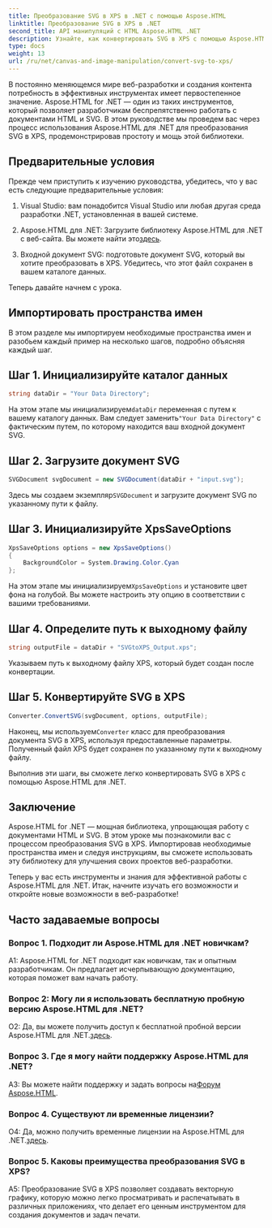 ```yaml
---
title: Преобразование SVG в XPS в .NET с помощью Aspose.HTML
linktitle: Преобразование SVG в XPS в .NET
second_title: API манипуляций с HTML Aspose.HTML .NET
description: Узнайте, как конвертировать SVG в XPS с помощью Aspose.HTML для .NET. Ускорьте свою веб-разработку с помощью этой мощной библиотеки.
type: docs
weight: 13
url: /ru/net/canvas-and-image-manipulation/convert-svg-to-xps/
---
```


В постоянно меняющемся мире веб-разработки и создания контента потребность в эффективных инструментах имеет первостепенное значение. Aspose.HTML for .NET — один из таких инструментов, который позволяет разработчикам беспрепятственно работать с документами HTML и SVG. В этом руководстве мы проведем вас через процесс использования Aspose.HTML для .NET для преобразования SVG в XPS, продемонстрировав простоту и мощь этой библиотеки.

## Предварительные условия

Прежде чем приступить к изучению руководства, убедитесь, что у вас есть следующие предварительные условия:

1. Visual Studio: вам понадобится Visual Studio или любая другая среда разработки .NET, установленная в вашей системе.

2.  Aspose.HTML для .NET: Загрузите библиотеку Aspose.HTML для .NET с веб-сайта. Вы можете найти это[здесь](https://releases.aspose.com/html/net/).

3. Входной документ SVG: подготовьте документ SVG, который вы хотите преобразовать в XPS. Убедитесь, что этот файл сохранен в вашем каталоге данных.

Теперь давайте начнем с урока.

## Импортировать пространства имен

В этом разделе мы импортируем необходимые пространства имен и разобьем каждый пример на несколько шагов, подробно объясняя каждый шаг.

## Шаг 1. Инициализируйте каталог данных

```csharp
string dataDir = "Your Data Directory";
```

 На этом этапе мы инициализируем`dataDir` переменная с путем к вашему каталогу данных. Вам следует заменить`"Your Data Directory"` с фактическим путем, по которому находится ваш входной документ SVG.

## Шаг 2. Загрузите документ SVG

```csharp
SVGDocument svgDocument = new SVGDocument(dataDir + "input.svg");
```

 Здесь мы создаем экземпляр`SVGDocument` и загрузите документ SVG по указанному пути к файлу.

## Шаг 3. Инициализируйте XpsSaveOptions

```csharp
XpsSaveOptions options = new XpsSaveOptions()
{
    BackgroundColor = System.Drawing.Color.Cyan
};
```

 На этом этапе мы инициализируем`XpsSaveOptions` и установите цвет фона на голубой. Вы можете настроить эту опцию в соответствии с вашими требованиями.

## Шаг 4. Определите путь к выходному файлу

```csharp
string outputFile = dataDir + "SVGtoXPS_Output.xps";
```

Указываем путь к выходному файлу XPS, который будет создан после конвертации.

## Шаг 5. Конвертируйте SVG в XPS

```csharp
Converter.ConvertSVG(svgDocument, options, outputFile);
```

 Наконец, мы используем`Converter` класс для преобразования документа SVG в XPS, используя предоставленные параметры. Полученный файл XPS будет сохранен по указанному пути к выходному файлу.

Выполнив эти шаги, вы сможете легко конвертировать SVG в XPS с помощью Aspose.HTML для .NET.

## Заключение

Aspose.HTML for .NET — мощная библиотека, упрощающая работу с документами HTML и SVG. В этом уроке мы познакомили вас с процессом преобразования SVG в XPS. Импортировав необходимые пространства имен и следуя инструкциям, вы сможете использовать эту библиотеку для улучшения своих проектов веб-разработки.

Теперь у вас есть инструменты и знания для эффективной работы с Aspose.HTML для .NET. Итак, начните изучать его возможности и откройте новые возможности в веб-разработке!

## Часто задаваемые вопросы

### Вопрос 1. Подходит ли Aspose.HTML для .NET новичкам?

A1: Aspose.HTML for .NET подходит как новичкам, так и опытным разработчикам. Он предлагает исчерпывающую документацию, которая поможет вам начать работу.

### Вопрос 2: Могу ли я использовать бесплатную пробную версию Aspose.HTML для .NET?

 О2: Да, вы можете получить доступ к бесплатной пробной версии Aspose.HTML для .NET.[здесь](https://releases.aspose.com/).

### Вопрос 3. Где я могу найти поддержку Aspose.HTML для .NET?

 A3: Вы можете найти поддержку и задать вопросы на[Форум Aspose.HTML](https://forum.aspose.com/).

### Вопрос 4. Существуют ли временные лицензии?

 О4: Да, можно получить временные лицензии на Aspose.HTML для .NET.[здесь](https://purchase.aspose.com/temporary-license/).

### Вопрос 5. Каковы преимущества преобразования SVG в XPS?

A5: Преобразование SVG в XPS позволяет создавать векторную графику, которую можно легко просматривать и распечатывать в различных приложениях, что делает его ценным инструментом для создания документов и задач печати.